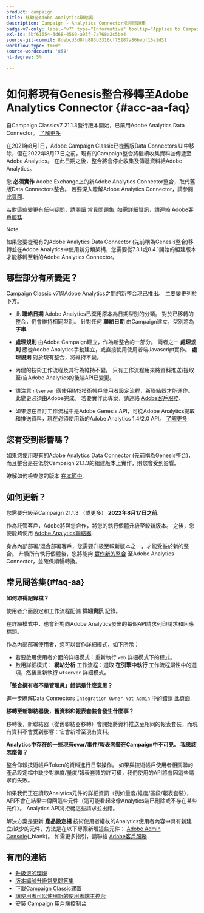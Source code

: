 ```yaml
---
product: campaign
title: 移轉至Adobe Analytics聯結器
description: Campaign - Analytics Connector常見問題集
badge-v7-only: label="v7" type="Informative" tooltip="Applies to Campaign Classic v7 only"
exl-id: 5bf61654-3d68-4560-a93f-7a768a2c5be4
source-git-commit: 8debcd3d8fb883b3316cf75187a86bebf15a1d31
workflow-type: tm+mt
source-wordcount: '858'
ht-degree: 5%

---
```


# 如何將現有Genesis整合移轉至Adobe Analytics Connector {#acc-aa-faq}



自Campaign Classicv7 21.1.3發行版本開始，已棄用Adobe Analytics Data Connector。 [了解更多](https://experienceleague.adobe.com/docs/analytics/import/dataconnectors/data-connectors-eol.html)

在2021年8月1日，Adobe Campaign Classic已從舊版Data Connectors UI中移除，但在2022年8月17日之前，現有的Campaign整合將繼續收集資料並傳遞至Adobe Analytics。 在此日期之後，整合將會停止收集及傳遞資料給Adobe Analytics。

您 **必須實作** Adobe Exchange上的新Adobe Analytics Connector整合，取代舊版Data Connectors整合。 若要深入瞭解Adobe Analytics Connector，請參閱 [此頁面](../../platform/using/adobe-analytics-connector.md).

若對這些變更有任何疑問，請閱讀 [常見問題集](#faq-aa). 如需詳細資訊，請連絡 [Adobe客戶服務](https://helpx.adobe.com/tw/enterprise/admin-guide.html/enterprise/using/support-for-experience-cloud.ug.html).

>[!NOTE]
>
>如果您要從現有的Adobe Analytics Data Connector (先前稱為Genesis整合)移轉並在Adobe Analytics中使用新分類架構，您需要從7.3.1或8.4.1開始的組建版本才能移轉至新的Adobe Analytics Connector。

## 哪些部分有所變更？

Campaign Classic v7與Adobe Analytics之間的新整合現已推出。 主要變更列於下方。

* 此 **聯絡日期** Adobe Analytics已棄用原本為日期型別的分類。 對於已移轉的整合，仍會維持相同型別。 針對任何 **聯絡日期** 由Campaign建立，型別將為 **字串**.

* **處理規則** 由Adobe Campaign建立，作為新整合的一部分。 兩者之一 **處理規則** 應從Adobe Analytics手動建立，或直接使用使用者端Javascript實作。 **處理規則** 對於現有整合，將維持不變。

* 內建的技術工作流程及其行為維持不變。 只有工作流程用來將資料推送/提取至/自Adobe Analytics的後端API已變更。

* 請注意 `nlserver` 應使用IMS技術帳戶使用者設定流程，新聯結器才能運作。 此變更必須由Adobe完成。 若要實作此專案，請連絡 [Adobe客戶服務](https://helpx.adobe.com/tw/enterprise/admin-guide.html/enterprise/using/support-for-experience-cloud.ug.html).

* 如果您在自訂工作流程中是Adobe Genesis API，可從Adobe Analytics提取和推送資料，現在必須使用新的Adobe Analytics 1.4/2.0 API。 [了解更多](https://adobeexchangeec.zendesk.com/hc/en-us/articles/360047148832-Replacements-for-Data-Connector-API-calls)

## 您有受到影響嗎？

如果您使用現有的Adobe Analytics Data Connector (先前稱為Genesis整合)，而且整合是在低於Campaign 21.1.3的組建版本上實作，則您會受到影響。

瞭解如何檢查您的版本 [在本節中](../../platform/using/launching-adobe-campaign.md#getting-your-campaign-version).

## 如何更新？

您需要升級至Campaign 21.1.3 （或更多） **2022年8月17日之前**.

作為託管客戶，Adobe將與您合作，將您的執行個體升級至較新版本。 之後，您便能夠使用 [Adobe Analytics聯結器](../../platform/using/adobe-analytics-connector.md).

身為內部部署/混合部署客戶，您需要升級至較新版本之一，才能受益於新的整合。
升級所有執行個體後，您將能夠 [實作新的整合](../../platform/using/adobe-analytics-provisioning.md) 至Adobe Analytics Connector，並確保順暢轉換。

## 常見問答集{#faq-aa}

**如何取得記錄檔？**

使用者介面設定和工作流程配備 **詳細資訊** 記錄。

在詳細模式中，也會針對向Adobe Analytics發出的每個API請求列印請求和回應標頭。

作為內部部署使用者，您可以實作詳細模式，如下所示：

* 若要啟用使用者介面的詳細模式：重新執行 `web` 詳細模式下的程式。
* 啟用詳細模式： **網站分析** 工作流程：選取 **在引擎中執行** 工作流程屬性中的選項，然後重新執行 `wfserver` 詳細模式。

**「整合擁有者不是管理員」錯誤是什麼意思？**

進一步瞭解Data Connectors `Integration Owner Not Admin` 中的錯誤 [此頁面](https://adobeexchangeec.zendesk.com/hc/en-us/articles/360035167932-Adobe-Analytics-Data-Connectors-Integration-Owner-Not-Admin-Error).

**移轉至新聯結器後，舊資料和報表套裝會發生什麼事？**

移轉後，新聯結器（從舊聯結器移轉）會開始將資料推送至相同的報表套裝，而現有資料不會受到影響：它會新增至現有資料。

**Analytics中存在的一些現有evar/事件/報表套裝在Campaign中不可見。 我應該怎麼做？**

整合仰賴技術帳戶Token的資料進行日常操作。 如果與技術帳戶使用者相關聯的產品設定檔中缺少對維度/量度/報表套裝的許可權，我們使用的API將會因這些請求而失敗。

如果我們正在讀取Analytics元件的詳細資訊（例如量度/維度/區段/報表套裝），API不會在結果中傳回這些元件（這可能看起來像Analytics端已刪除或不存在某些元件）。 Analytics API將拒絕這些請求並出錯。

解決方案是更新 **產品設定檔** 技術使用者權杖的Analytics使用者內容中具有新建立/缺少的元件，方法是在以下專案新增這些元件： [Adobe Admin Console](https://adminconsole.adobe.com/){_blank}。 如需更多指引，請聯絡 [Adobe客戶服務](https://helpx.adobe.com/tw/enterprise/admin-guide.html/enterprise/using/support-for-experience-cloud.ug.html).

## 有用的連結

* [升級您的環境](../../production/using/build-upgrade.md)
* [版本編號升級常見問答集](../../platform/using/faq-build-upgrade.md)
* [下載Campaign Classic建置](https://experience.adobe.com/#/downloads/content/software-distribution/en/campaign.html)
* [讓使用者可以使用新的使用者端主控台](../../installation/using/client-console-availability-for-windows.md)
* [安裝 Campaign 用戶端控制台](../../installation/using/installing-the-client-console.md)
